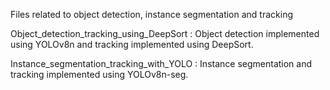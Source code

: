 Files related to object detection, instance segmentation and tracking 

Object_detection_tracking_using_DeepSort : Object detection implemented using YOLOv8n and tracking implemented using DeepSort.

Instance_segmentation_tracking_with_YOLO : Instance segmentation and tracking implemented using YOLOv8n-seg. 
